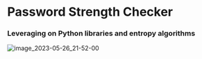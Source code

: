 # Password Strength Checker

### Leveraging on Python libraries and entropy algorithms 
![image_2023-05-26_21-52-00](https://github.com/heiEzekiel/Password-Strength-Checker/assets/87269785/a3bb1915-f112-49bd-8178-0fe448587c15)
